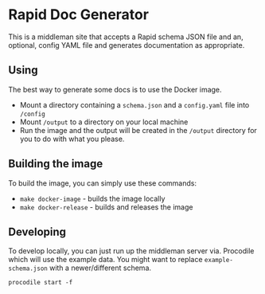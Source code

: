 # Rapid Doc Generator

This is a middleman site that accepts a Rapid schema JSON file and an, optional, config YAML file and generates documentation as appropriate.

## Using

The best way to generate some docs is to use the Docker image.

- Mount a directory containing a `schema.json` and a `config.yaml` file into `/config`
- Mount `/output` to a directory on your local machine
- Run the image and the output will be created in the `/output` directory for you to do with what you please.

## Building the image

To build the image, you can simply use these commands:

- `make docker-image` - builds the image locally
- `make docker-release` - builds and releases the image

## Developing

To develop locally, you can just run up the middleman server via. Procodile which will use the example data. You might want to replace `example-schema.json` with a newer/different schema.

```
procodile start -f
```
